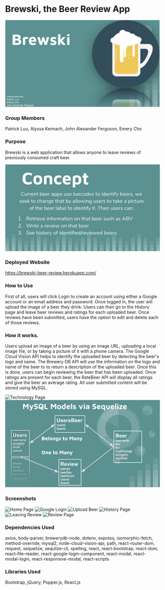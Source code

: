 # Brewski, the Beer Review App

![Title Page](client/public/images/TitlePage.png)

### Group Members

Patrick Luu, Alyssa Keimach, John Alexander Ferguson, Emery Cho

### Purpose

Brewski is a web application that allows anyone to leave reviews of previously consumed craft beer.

![Concept Page](client/public/images/concept.png)

### Deployed Website

https://brewski-beer-review.herokuapp.com/

### How to Use

First of all, users will click Login to create an account using either a Google account or an email address and password. Once logged in, the user will upload the image of a beer they drink. Users can then go to the History page and leave beer reviews and ratings for each uploaded beer. Once reviews have been submitted, users have the option to edit and delete each of those reviews.

### How it works.

Users upload an image of a beer by using an image URL, uploading a local image file, or by taking a picture of it with a phone camera. The Google Cloud Vision API helps to identify the uploaded beer by detecting the beer's logo and name. The Brewery DB API will use the information on the logo and name of the beer to to return a description of the uploaded beer. Once this is done, users can begin reviewing the beer that has been uploaded. Once ratings are present for each beer, the RateBeer API will display all ratings and give the beer an average rating. All user submitted content will be stored using MySQL.

![Technology Page](client/public/technology/.png)
![Model Page](client/public/images/Model.png)

### Screenshots

![Home Page](client/public/images/home-page.png)
![Google Login](client/public/images/google-authentication.png)
![Upload Beer](client/public/images/beer-image-upload.png)
![History Page](client/public/images/history-page.png)
![Leaving Review](client/public/images/review-form.png)
![Review Page](client/public/images/review-page.png)

### Dependencies Used

axios, body-parser, brewerydb-node, dotenv, express, isomorphic-fetch, method-override, mysql2, node-cloud-vision-api, path, react-router-dom, request, sequelize, sequlize-cli, spelling, react, react-bootstrap, react-dom, react-file-reader, react-google-login-component, react-modal, react-modal-login, react-responsive-modal, react-scripts

### Libraries Used

Bootstrap, jQuery, Popper.js, React.js
